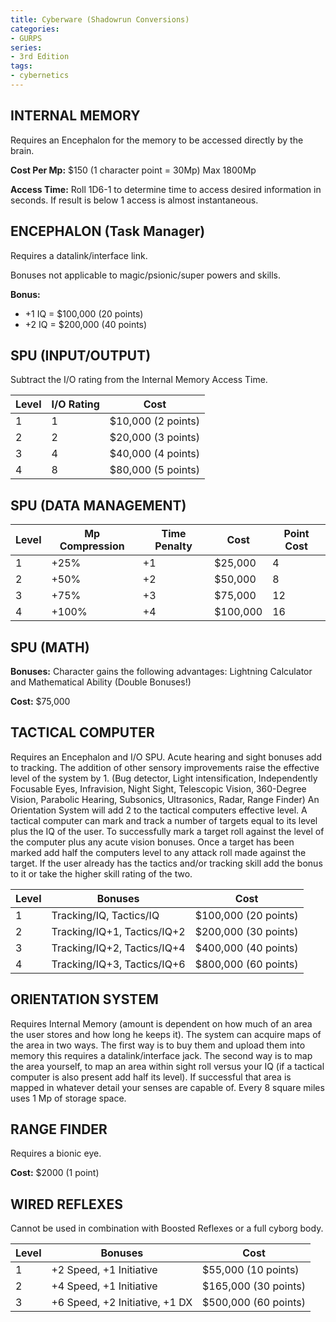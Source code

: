 ```yaml
---
title: Cyberware (Shadowrun Conversions)
categories:
- GURPS
series:
- 3rd Edition
tags:
- cybernetics
---
```


## INTERNAL MEMORY

Requires an Encephalon for the memory to be accessed directly by the brain.

**Cost Per Mp:** $150 (1 character point = 30Mp) Max 1800Mp

**Access Time:** Roll 1D6-1 to determine time to access desired information in
seconds. If result is below 1 access is almost instantaneous.

## ENCEPHALON (Task Manager)

Requires a datalink/interface link.

Bonuses not applicable to magic/psionic/super powers and skills.

**Bonus:**

* +1 IQ = $100,000 (20 points)
* +2 IQ = $200,000 (40 points)

## SPU (INPUT/OUTPUT)

Subtract the I/O rating from the Internal Memory Access Time.

| Level | I/O Rating | Cost |
| ----- | ---------- | ---- |
| 1 | 1 | $10,000 (2 points) |
| 2 | 2 | $20,000 (3 points) |
| 3 | 4 | $40,000 (4 points) |
| 4 | 8 | $80,000 (5 points) |

## SPU (DATA MANAGEMENT)

|Level|Mp Compression|Time Penalty|Cost|Point Cost|
|-----|--------------|------------|----|----------|
|1|+25%|+1|$25,000|4|
|2|+50%|+2|$50,000|8|
|3|+75%|+3|$75,000|12|
|4|+100%|+4|$100,000|16|

## SPU (MATH)

**Bonuses:** Character gains the following advantages: Lightning Calculator and
Mathematical Ability (Double Bonuses!)

**Cost:** $75,000

## TACTICAL COMPUTER

Requires an Encephalon and I/O SPU. Acute hearing and sight bonuses add to
tracking. The addition of other sensory improvements raise the effective level
of the system by 1. (Bug detector, Light intensification, Independently
Focusable Eyes, Infravision, Night Sight, Telescopic Vision, 360-Degree Vision,
Parabolic Hearing, Subsonics, Ultrasonics, Radar, Range Finder) An Orientation
System will add 2 to the tactical computers effective level. A tactical computer
can mark and track a number of targets equal to its level plus the IQ of the
user. To successfully mark a target roll against the level of the computer plus
any acute vision bonuses. Once a target has been marked add half the computers
level to any attack roll made against the target. If the user already has the
tactics and/or tracking skill add the bonus to it or take the higher skill
rating of the two.

|Level|Bonuses|Cost|
|-----|-------|----|
|1|Tracking/IQ, Tactics/IQ|$100,000 (20 points)|
|2|Tracking/IQ+1, Tactics/IQ+2|$200,000 (30 points)|
|3|Tracking/IQ+2, Tactics/IQ+4|$400,000 (40 points)|
|4|Tracking/IQ+3, Tactics/IQ+6|$800,000 (60 points)|

## ORIENTATION SYSTEM

Requires Internal Memory (amount is dependent on how much of an area the user
stores and how long he keeps it). The system can acquire maps of the area in two
ways. The first way is to buy them and upload them into memory this requires a
datalink/interface jack. The second way is to map the area yourself, to map an
area within sight roll versus your IQ (if a tactical computer is also present
add half its level). If successful that area is mapped in whatever detail your
senses are capable of. Every 8 square miles uses 1 Mp of storage space.

## RANGE FINDER

Requires a bionic eye.

**Cost:** $2000 (1 point)

## WIRED REFLEXES

Cannot be used in combination with Boosted Reflexes or a full cyborg body.

|Level|Bonuses|Cost|
|-----|-------|----|
|1|+2 Speed, +1 Initiative|$55,000 (10 points)|
|2|+4 Speed, +1 Initiative|$165,000 (30 points)|
|3|+6 Speed, +2 Initiative, +1 DX|$500,000 (60 points)|
